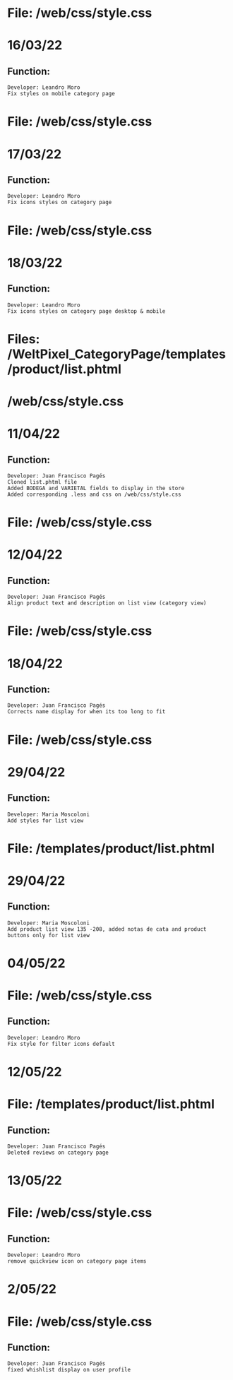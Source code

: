 # File: /web/css/style.css
# 16/03/22
## Function:
    Developer: Leandro Moro
    Fix styles on mobile category page 

# File: /web/css/style.css
# 17/03/22
## Function:
    Developer: Leandro Moro
    Fix icons styles on category page 

# File: /web/css/style.css
# 18/03/22
## Function:
    Developer: Leandro Moro
    Fix icons styles on category page desktop & mobile 

# Files: /WeltPixel_CategoryPage/templates/product/list.phtml
#        /web/css/style.css
# 11/04/22
## Function:
    Developer: Juan Francisco Pagés
    Cloned list.phtml file
    Added BODEGA and VARIETAL fields to display in the store
    Added corresponding .less and css on /web/css/style.css

# File: /web/css/style.css
# 12/04/22
## Function:
    Developer: Juan Francisco Pagés
    Align product text and description on list view (category view)

# File: /web/css/style.css
# 18/04/22
## Function:
    Developer: Juan Francisco Pagés
    Corrects name display for when its too long to fit

# File: /web/css/style.css
# 29/04/22
## Function:
    Developer: Maria Moscoloni  
    Add styles for list view

# File: /templates/product/list.phtml
# 29/04/22
## Function:
    Developer: Maria Moscoloni  
    Add product list view 135 -208, added notas de cata and product buttons only for list view 


# 04/05/22
# File: /web/css/style.css
## Function:
    Developer: Leandro Moro
    Fix style for filter icons default

# 12/05/22
# File: /templates/product/list.phtml
## Function:
    Developer: Juan Francisco Pagés
    Deleted reviews on category page

# 13/05/22
# File: /web/css/style.css
## Function:
    Developer: Leandro Moro
    remove quickview icon on category page items

# 2/05/22
# File: /web/css/style.css
## Function:
    Developer: Juan Francisco Pagés
    fixed whishlist display on user profile
